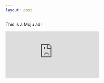 ```yaml
---
layout: post
---
```


<style>
.moju-container {
width: 480px;
height: 320px;
margin: 0 auto;
}

.moju-container iframe {
position: absolute;
top: 0;
left: 0;
/* this makes the iframe resize on iOS Safari */
width: 1px;
min-width: 100%;
*width: 100%;
height: 100%;
border: none;
}
</style>

This is a Moju ad!

<div class="ad-container"><iframe src="https://getmoju.com/a/7OpkEt5YrHgB" seamless frameBorder="0" scrolling="no"></div>
